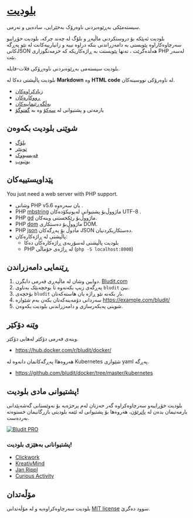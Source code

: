 [بلودیت](https://www.bludit.com/)
================================
سیستەمێکی بەڕێوەبردنی ناوەرۆک بەخێرایی، سادەیی و نەرمی.

بلودیت ئەپێکە بۆ دروستکردنی ماڵپەڕ و بلۆگ لە چەند چرکە، بلودیت خۆڕاییو سەرچاوەکاراوە پێویستی بە دامەزراندنی بنکە دراوە نییە و زانیارییەکانت لە نێو پەڕگە کانیJSON هەڵدەگرێت ، تەنها پێویستت بە ڕاژەکاریکە کە خزمەتگوزاری PHP لەسەر بێت.

بلودیت سیستەمی بەڕێوەبردنی ناوەڕۆکی فلات-فایلە.

بلودیت پاڵپشتی دەکا لە  **Markdown** وە **HTML code** لە ناوەرۆکی نووسینەکان.

- [زیادکراوەکان](https://plugins.bludit.com)
- [ڕووکارەکان](https://themes.bludit.com)
- [بەڵگەڕێنماییەکان](https://docs.bludit.com)
- یارمەتی و پشتیوانی لە [سەکۆ](https://forum.bludit.org) وە بە [گفتوگۆ](https://gitter.im/bludit/support)

شوێنی بلودیت بکەوەن
---------------

- [بلۆگ](https://blog.bludit.com)
- [تویتێر](https://twitter.com/bludit)
- [فەیسبووک](https://www.facebook.com/bluditcms)
- [یوتیوب](https://www.youtube.com/c/Bluditcms)

پێداویستییەکان
------------

You just need a web server with PHP support.

- وشانی PHP v5.6 یان سەرەوە  .
- PHP [mbstring](http://php.net/manual/en/book.mbstring.php) ماژووڵ‌بۆ پشتیوانی لەیونیکۆدەکان UTF-8 .
- PHP [gd](http://php.net/manual/en/book.image.php) ماژووڵ‌بۆ رێکخستنی وینەکان.
- PHP [dom](http://php.net/manual/en/book.dom.php) ماژووڵ‌بۆ   دەستکاری DOM.
- PHP [json](http://php.net/manual/en/book.json.php) مادوڵ بۆ پەڕگەکان JSON دەستکاریکردنیان.
- پاڵپشتی لە ڕاژەکارەکان:
   * بلودیت پاڵپشتی لەسۆربەی ڕاژەکارەکان دەکا
   * PHP لە ڕاژەی خۆماڵی (`php -S localhost:8000`)

ڕێنمایی دامەزراندن
------------------

1. دوایین وشان لە ماڵپەڕی فەرمی دابگرن. [Bludit.com](https://www.bludit.com)
2. پەڕگەی زیپ بکەنەوە تا بوخچەیێک بەناوی `bludit` ببێ.
3. بۆخچەی `bludit` بار بکەنە نێو ڕاژە یان هاستەکەتان.
4. سەردانی دۆمەینەکەتان بکەن بەم شێوازە https://example.com/bludit/
5. شوینی پەیکەرسازی و دامەزراندنی بلودیت بکەوەن.

وێنە دۆکێر
------------
وینەی فەرمی دۆکێر لەهابی دۆکێر.
- https://hub.docker.com/r/bludit/docker/

هەروەهاا پەڕگەکانمان دانەوە لە Kubernetes شێوازی yaml پەڕگە.
- https://github.com/bludit/docker/tree/master/kubernetes

پشتیوانی مادی بلودیت!
-------
بلودیت خۆڕاییەو سەرچاوەکراوە گەر حەزتان لەم پرحژەیە بۆ نەوێستانی گەشەپێدانی  یارمەتیمان بدەن لە  [پاترێۆن](https://www.patreon.com/bePatron?c=921115&rid=2458860)، هەروەها بۆ پشتیوانی لە ئێمە بلودیتی بازرگانیمان خستوەتە بەردەست.

[![Bludit PRO](https://img.shields.io/badge/Bludit-PRO-blue.svg)](https://pro.bludit.com/)

### پشتیوانانی بەهێزی بلودیت!

- <a href="https://www.patreon.com/clickwork" target="_blank">Clickwork</a>
- <a href="https://www.patreon.com/user/creators?u=10331784" target="_blank">KreativMind</a>
- <a href="https://www.patreon.com/user/creators?u=12261033" target="_blank">Jan Rippl</a>
- <a href="https://www.patreon.com/user/creators?u=28428918" target="_blank">Curious Activity</a>

مۆڵەتدان
-------
بلودیت سەرچاوەکراوەیە و لە مۆڵەتدانی [MIT license](https://tldrlegal.com/license/mit-license) سوود دەگرێ. 
